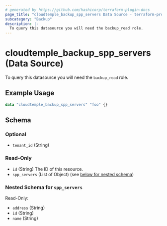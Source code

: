 ```yaml
---
# generated by https://github.com/hashicorp/terraform-plugin-docs
page_title: "cloudtemple_backup_spp_servers Data Source - terraform-provider-cloudtemple"
subcategory: "Backup"
description: |-
  To query this datasource you will need the backup_read role.
---
```


# cloudtemple_backup_spp_servers (Data Source)

To query this datasource you will need the `backup_read` role.

## Example Usage

```terraform
data "cloudtemple_backup_spp_servers" "foo" {}
```

<!-- schema generated by tfplugindocs -->
## Schema

### Optional

- `tenant_id` (String)

### Read-Only

- `id` (String) The ID of this resource.
- `spp_servers` (List of Object) (see [below for nested schema](#nestedatt--spp_servers))

<a id="nestedatt--spp_servers"></a>
### Nested Schema for `spp_servers`

Read-Only:

- `address` (String)
- `id` (String)
- `name` (String)


